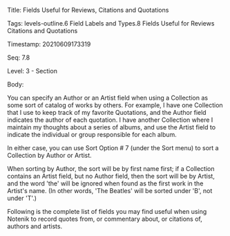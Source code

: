Title:  Fields Useful for Reviews, Citations and Quotations

Tags:   levels-outline.6 Field Labels and Types.8 Fields Useful for Reviews Citations and Quotations

Timestamp: 20210609173319

Seq:    7.8

Level:  3 - Section

Body: 

You can specify an Author or an Artist field when using a Collection as some sort of catalog of works by others. For example, I have one Collection that I use to keep track of my favorite Quotations, and the Author field indicates the author of each quotation. I have another Collection where I maintain my thoughts about a series of albums, and use the Artist field to indicate the individual or group responsible for each album. 

In either case, you can use Sort Option # 7 (under the Sort menu) to sort a Collection by Author or Artist. 

When sorting by Author, the sort will be by first name first; if a Collection contains an Artist field, but no Author field, then the sort will be by Artist, and the word 'the' will be ignored when found as the first work in the Artist's name. (In other words, 'The Beatles' will be sorted under 'B', not under 'T'.)

Following is the complete list of fields you may find useful when using Notenik to record quotes from, or commentary about, or citations of, authors and artists.
